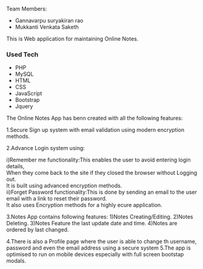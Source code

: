 Team Members:
* Gannavarpu suryakiran rao
* Mukkanti Venkata Saketh 

This is Web application for maintaining Online Notes.

### Used Tech
* PHP
* MySQL
* HTML 
* CSS
* JavaScript
* Bootstrap
* Jquery

The Online Notes App has benn created with all the following features:

1.Secure Sign up system with email validation using modern encryption methods.




2.Advance Login system using:

 i)Remember me functionality:This enables the user to avoid entering login details,<br/> When they come back to the site if they closed the browser without Logging out.<br/>
   It is built using advanced encryption methods.<br/>
 ii)Forget Password functionality:This is done by sending an email to the user email with a link to reset their password.<br/>
    It also uses Encryption methods for a highly ecure application.<br/>


3.Notes App contains following features:
  1)Notes Creating/Editing.
  2)Notes Deleting.
  3)Notes Feature the last update date and time.
  4)Notes are ordered by last changed.

4.There is also a Profile page where the user is able to change th username, password and even the email address using a secure system
5.The app is optimised to run on mobile devices especially with full screen bootstap modals.
